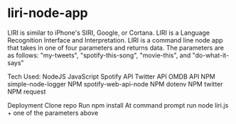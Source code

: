 # liri-node-app

LIRI is similar to iPhone's SIRI, Google, or Cortana. LIRI is a Language Recognition Interface and Interpretation. LIRI is a command line node app that takes in one of four parameters and returns data.
The parameters are as follows:
"my-tweets", "spotify-this-song", "movie-this", and "do-what-it-says"

Tech Used:
NodeJS
JavaScript
Spotify API
Twitter API
OMDB API
NPM simple-node-logger
NPM spotify-web-api-node
NPM dotenv
NPM twitter
NPM request

Deployment
Clone repo
Run npm install
At command prompt run node liri.js + one of the parameters above 

